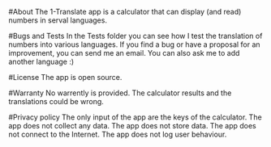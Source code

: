 #About
The 1-Translate app is a calculator that can display (and read) numbers in serval languages.

#Bugs and Tests
In the Tests folder you can see how I test the translation of numbers into various languages.
If you find a bug or have a proposal for an improvement, you can send me an email.
You can also ask me to add another language :)

#License
The app is open source.

#Warranty
No warrently is provided. The calculator results and the translations could be wrong.

#Privacy policy
The only input of the app are the keys of the calculator. 
The app does not collect any data. 
The app does not store data. 
The app does not connect to the Internet.
The app does not log user behaviour.
